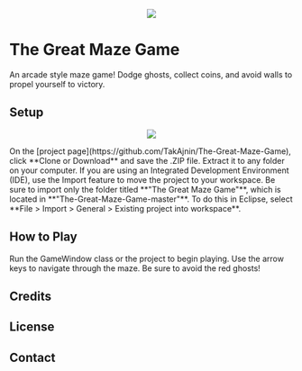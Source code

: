 <p align="center"> <img src= "http://imgur.com/d0WRXzE.jpg" /> </p>

# The Great Maze Game
An arcade style maze game! Dodge ghosts, collect coins, and avoid walls to propel yourself to victory. 

## Setup
<p align="center"> <img src= "http://imgur.com/8Xb52lS.jpg" /> </p>
On the [project page](https://github.com/TakAjnin/The-Great-Maze-Game), click **Clone or Download** and save the .ZIP file. Extract it to any folder on your computer. If you are using an Integrated Development Environment (IDE), use the Import feature to move the project to your workspace. Be sure to import only the folder titled **"The Great Maze Game"**, which is located in **"The-Great-Maze-Game-master"**. To do this in Eclipse, select **File > Import > General > Existing project into workspace**.

## How to Play
Run the GameWindow class or the project to begin playing. Use the arrow keys to navigate through the maze. Be sure to avoid the red ghosts!

## Credits

## License

## Contact

